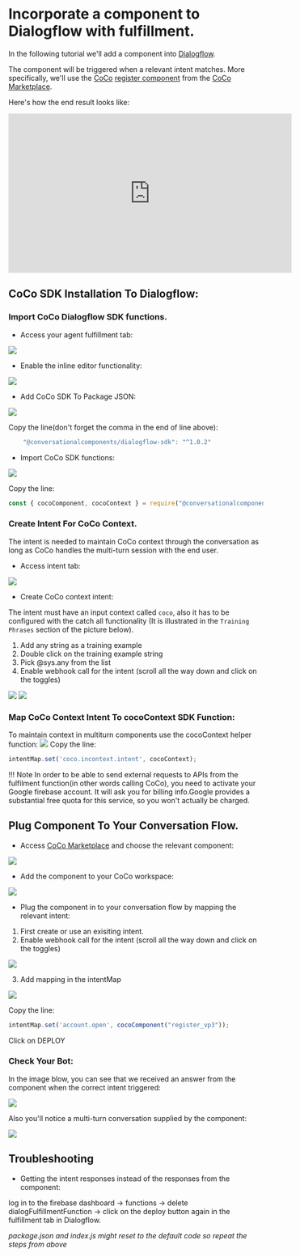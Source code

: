 # Incorporate a component to Dialogflow with fulfillment.

In the following tutorial we'll add a component into [Dialogflow](https://dialogflow.cloud.google.com/ "Dialogflow"). 

The component will be triggered when a relevant intent matches.
More specifically, we'll use the [CoCo](http://conversationalcomponents.com/ "CoCo") [register component](https://marketplace.conversationalcomponents.com/blueprint/register_vp3 "register component")
from the [CoCo Marketplace](https://marketplace.conversationalcomponents.com/ "CoCo Marketplace").

Here's how the end result looks like:
<iframe width="560" height="315" src="https://www.youtube.com/embed/9iGWVK7CcjQ" frameborder="0" allowfullscreen></iframe>


## CoCo SDK Installation To Dialogflow:


### Import CoCo Dialogflow SDK functions.
* Access your agent fulfillment tab:

![](./screenshots/plug_coco_component_inside_dialogflow_conversation/1_fulfillment_tab.png)

* Enable the inline editor functionality:

![](./screenshots/plug_coco_component_inside_dialogflow_conversation/2_enable_inline_editor.png)

* Add CoCo SDK To Package JSON:

![](./screenshots/plug_coco_component_inside_dialogflow_conversation/3_add_coco_sdk_to_package_json.png)

Copy the line(don't forget the comma in the end of line above):
```javascript
    "@conversationalcomponents/dialogflow-sdk": "^1.0.2"
```

* Import CoCo SDK functions:

![](./screenshots/plug_coco_component_inside_dialogflow_conversation/4_import_coco_dialogflow_sdk.png)

Copy the line:
```javascript
const { cocoComponent, cocoContext } = require("@conversationalcomponents/dialogflow-sdk");
```

### Create Intent For CoCo Context.
The intent is needed to maintain CoCo context through the conversation as long as
CoCo handles the multi-turn session with the end user.

* Access intent tab:

![](./screenshots/plug_coco_component_inside_dialogflow_conversation/5_intent_tab.png)

* Create CoCo context intent:

The intent must have an input context called `coco`, also it has to be configured with
the catch all functionality (It is illustrated in the `Training Phrases` section of the picture below).

1. Add any string as a training example
2. Double click on the training example string
3. Pick @sys.any from the list
4. Enable webhook call for the intent (scroll all the way down and click on the toggles)

![](./screenshots/plug_coco_component_inside_dialogflow_conversation/6_create_coco_context_intent.png)
![](./screenshots/plug_coco_component_inside_dialogflow_conversation/toggle_webhook.png)


### Map CoCo Context Intent To cocoContext SDK Function:
To maintain context in multiturn components use the cocoContext helper function:
![](./screenshots/plug_coco_component_inside_dialogflow_conversation/7_map_coco_intent_to_coco_context_function.png)
Copy the line:
```javascript
intentMap.set('coco.incontext.intent', cocoContext);
```

!!! Note
    In order to be able to send external requests to APIs from the fulfilment function(in other words calling CoCo), you need to activate your Google firebase account. It will ask you for billing info.Google provides a substantial free quota for this service, so you won't actually be charged.

## Plug Component To Your Conversation Flow.
* Access [CoCo Marketplace](https://marketplace.conversationalcomponents.com/ "CoCo Marketplace") and choose the relevant component:

![](./screenshots/plug_coco_component_inside_dialogflow_conversation/8_register_component.png)

* Add the component to your CoCo workspace:

![](./screenshots/plug_coco_component_inside_dialogflow_conversation/9_add_component.png)

* Plug the component in to your conversation flow by mapping the relevant intent:
1. First create or use an exisiting intent.
2. Enable webhook call for the intent (scroll all the way down and click on the toggles)

![](./screenshots/plug_coco_component_inside_dialogflow_conversation/toggle_webhook.png)

3. Add mapping in the intentMap

![](./screenshots/plug_coco_component_inside_dialogflow_conversation/10_plug_component.png)

Copy the line:

```javascript
intentMap.set('account.open', cocoComponent("register_vp3"));
```

Click on DEPLOY

### Check Your Bot:
In the image blow, you can see that we received an answer from the component
when the correct intent triggered:

![](./screenshots/plug_coco_component_inside_dialogflow_conversation/11_flow_test.png)

Also you'll notice a multi-turn conversation supplied by the component:

![](./screenshots/plug_coco_component_inside_dialogflow_conversation/12_flow_test_2.png)

## Troubleshooting

* Getting the intent responses instead of the responses from the component:

log in to the firebase dashboard -> functions -> delete dialogFulfillmentFunction -> click on the deploy button again in the fulfillment tab in Dialogflow.

*package.json and index.js might reset to the default code so repeat the steps from above*